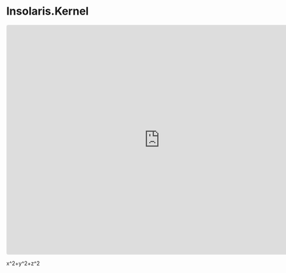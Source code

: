 # Insolaris.Kernel

<iframe src="https://www.geogebra.org/classic/kdk6xwfv?embed" width="800" height="600" allowfullscreen style="border: 1px solid #e4e4e4;border-radius: 4px;" frameborder="0"></iframe>

x^2+y^2+z^2
